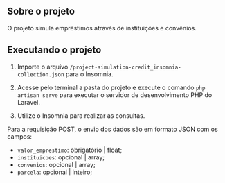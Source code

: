 ## Sobre o projeto

O projeto simula empréstimos através de instituições e convênios.

## Executando o projeto

1) Importe o arquivo `/project-simulation-credit_insomnia-collection.json` para o Insomnia.

2) Acesse pelo terminal a pasta do projeto e execute o comando `php artisan serve` para executar o servidor de desenvolvimento PHP do Laravel.

3) Utilize o Insomnia para realizar as consultas.

Para a requisição POST, o envio dos dados são em formato JSON com os campos:
* `valor_emprestimo`: obrigatório | float;
* `instituicoes`: opcional | array;
* `convenios`: opcional | array;
* `parcela`: opcional | inteiro; 